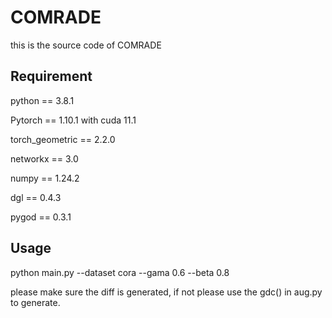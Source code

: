 # COMRADE
this is the source code of COMRADE
## Requirement
python == 3.8.1

Pytorch == 1.10.1 with cuda 11.1

torch_geometric == 2.2.0

networkx == 3.0

numpy == 1.24.2

dgl == 0.4.3

pygod == 0.3.1

## Usage
python main.py --dataset cora --gama 0.6 --beta 0.8


please make sure the diff is generated, if not please use the gdc() in aug.py to generate.
